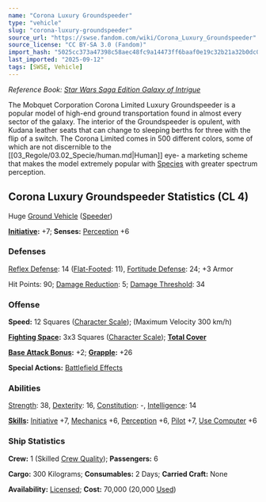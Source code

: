 ```yaml
---
name: "Corona Luxury Groundspeeder"
type: "vehicle"
slug: "corona-luxury-groundspeeder"
source_url: "https://swse.fandom.com/wiki/Corona_Luxury_Groundspeeder"
source_license: "CC BY-SA 3.0 (Fandom)"
import_hash: "5025cc373a47398c58aec48fc9a14473ff6baaf0e19c32b21a32b0dc0018575e"
last_imported: "2025-09-12"
tags: [SWSE, Vehicle]
---
```

*Reference Book: [Star Wars Saga Edition Galaxy of Intrigue](https://swse.fandom.com/wiki/Star_Wars_Saga_Edition_Galaxy_of_Intrigue)*

The Mobquet Corporation Corona Limited Luxury Groundspeeder is a popular model of high-end ground transportation found in almost every sector of the galaxy. The interior of the Groundspeeder is opulent, with Kudana leather seats that can change to sleeping berths for three with the flip of a switch. The Corona Limited comes in 500 different colors, some of which are not discernible to the [[03_Regole/03.02_Specie/human.md|Human]] eye- a marketing scheme that makes the model extremely popular with [Species](https://swse.fandom.com/wiki/Species) with greater spectrum perception. 

## Corona Luxury Groundspeeder Statistics (CL 4)
Huge [Ground Vehicle](https://swse.fandom.com/wiki/Ground_Vehicle) ([Speeder](https://swse.fandom.com/wiki/Speeder))

**[Initiative](https://swse.fandom.com/wiki/Initiative):** +7; **Senses:** [Perception](https://swse.fandom.com/wiki/Perception) +6
### Defenses
[Reflex Defense](https://swse.fandom.com/wiki/Reflex_Defense_(Vehicles)): 14 ([Flat-Footed](https://swse.fandom.com/wiki/Flat-Footed): 11), [Fortitude Defense](https://swse.fandom.com/wiki/Fortitude_Defense_(Vehicles)): 24; +3 Armor

Hit Points: 90; [Damage Reduction](https://swse.fandom.com/wiki/Damage_Reduction): 5; [Damage Threshold](https://swse.fandom.com/wiki/Damage_Threshold_(Vehicles)): 34
### Offense
**Speed:** 12 Squares ([Character Scale](https://swse.fandom.com/wiki/Character_Scale)); (Maximum Velocity 300 km/h)

**[Fighting Space](https://swse.fandom.com/wiki/Fighting_Space):** 3x3 Squares ([Character Scale](https://swse.fandom.com/wiki/Character_Scale)); **[Total Cover](https://swse.fandom.com/wiki/Total_Cover)**

**[Base Attack Bonus](https://swse.fandom.com/wiki/Base_Attack_Bonus):** +2; **[Grapple](https://swse.fandom.com/wiki/Grapple):** +26

**Special Actions:** [Battlefield Effects](https://swse.fandom.com/wiki/Battlefield_Effects)
### Abilities
[Strength](https://swse.fandom.com/wiki/Strength): 38, [Dexterity](https://swse.fandom.com/wiki/Dexterity): 16, [Constitution](https://swse.fandom.com/wiki/Constitution): -, [Intelligence](https://swse.fandom.com/wiki/Intelligence): 14

**[Skills](https://swse.fandom.com/wiki/Skills):** [Initiative](https://swse.fandom.com/wiki/Initiative) +7, [Mechanics](https://swse.fandom.com/wiki/Mechanics) +6, [Perception](https://swse.fandom.com/wiki/Perception) +6, [Pilot](https://swse.fandom.com/wiki/Pilot) +7, [Use Computer](https://swse.fandom.com/wiki/Use_Computer) +6
### Ship Statistics
**Crew:** 1 (Skilled [Crew Quality](https://swse.fandom.com/wiki/Crew_Quality)); **Passengers:** 6

**Cargo:** 300 Kilograms; **Consumables:** 2 Days; **Carried Craft:** None

**Availability:** [Licensed](https://swse.fandom.com/wiki/Licensed); **Cost:** 70,000 (20,000 [Used](https://swse.fandom.com/wiki/Used))